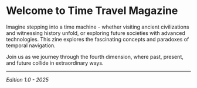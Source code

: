 # Welcome to Time Travel Magazine

Imagine stepping into a time machine - whether visiting ancient civilizations and witnessing history unfold, or exploring future societies with advanced technologies. This zine explores the fascinating concepts and paradoxes of temporal navigation.

Join us as we journey through the fourth dimension, where past, present, and future collide in extraordinary ways.

---
*Edition 1.0 - 2025*